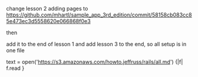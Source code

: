 change lesson 2 adding pages to https://github.com/mhartl/sample_app_3rd_edition/commit/58158cb083cc85e473ec3d5558620e066868f0e3

then

add it to the end of lesson 1 and add lesson 3 to the end, so all setup is in one file

text = open('https://s3.amazonaws.com/howto.jeffruss/rails/all.md') {|f| f.read }